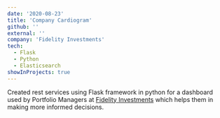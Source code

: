 ```yaml
---
date: '2020-08-23'
title: 'Company Cardiogram'
github: ''
external: ''
company: 'Fidelity Investments'
tech:
  - Flask
  - Python
  - Elasticsearch
showInProjects: true
---
```


Created rest services using Flask framework in python for a dashboard used by Portfolio Managers at [Fidelity Investments](https://india.fidelity.com/) which helps them in making more informed decisions.
